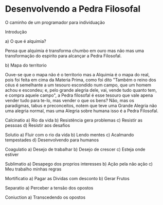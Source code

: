 # Desenvolvendo a Pedra Filosofal
O caminho de um programador para individuação

Introdução

a) O que é alquimia?

Pensa que alquimia é transforma chumbo em ouro mas não mas uma transformação do espirito para alcançar a Pedra Filosofal.

b) Mapa do territorio

Ouve-se que o mapa não é o territorio mas a Alquimia é o mapa do real, pois foi feita em cima da Materia Prima, como foi dito "Também o reino dos céus é semelhante a um tesouro escondido num campo, que um homem achou e escondeu; e, pelo grande alegria dele, vai, vende tudo quanto tem, e compra aquele campo", a Pedra filosofal é esse tesouro que vale apena vender tudo para te-lo, mas vender o que os bens? Não, mas os paradigmas, tabus e preconceitos, notem que teve uma Grande Alegria não uma alegria normal, mas uma Alegria sobre humana isso é a Pedra Filosofal.

Calcinatio
a) Rio da vida
b) Resistência gera problemas
c) Resistir as pessoas
d) Resistir aos desafios

Solutio
a) Fluir com o rio da vida
b) Lendo mentes
c) Acalmando tempestades
d) Desenvolvendo para humanos

Coagulatio
a) Desejo de trabalhar
b) Desejo de crescer
c) Esteja onde estiver

Sublimatio
a) Desapego dos proprios interesses
b) Ação pela não ação
c) Meu trabalho minhas regras

Mortificatio
a) Pagar as Dividas com desconto
b) Gerar Frutos

Separatio
a) Perceber a tensão dos opostos

Coniuction
a) Transcedendo os opostos
